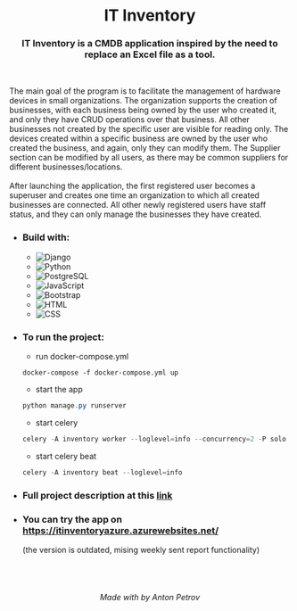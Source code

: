 <h1 align="center">IT Inventory</h1>

<h3 align="center"> IT Inventory is a CMDB application inspired by the need to replace an Excel file as a tool. </h3>

<br>

The main goal of the program is to facilitate the management of hardware devices in small organizations. The organization supports the creation of businesses, with each business being owned by the user who created it, and only they have CRUD operations over that business. All other businesses not created by the specific user are visible for reading only. The devices created within a specific business are owned by the user who created the business, and again, only they can modify them. The Supplier section can be modified by all users, as there may be common suppliers for different businesses/locations.
<br>
<br>
After launching the application, the first registered user becomes a superuser and creates one time an organization to which all created businesses are connected. All other newly registered users have staff status, and they can only manage the businesses they have created.

- ### Build with:

  - ![Django](https://img.shields.io/badge/Django-092E20)
  - ![Python](https://img.shields.io/badge/Python-3670A0)
  - ![PostgreSQL](https://img.shields.io/badge/PostgreSQL-4169e1)
  - ![JavaScript](https://img.shields.io/badge/JavaScript-ECDB6F)
  - ![Bootstrap](https://img.shields.io/badge/Bootstrap-850EF6)
  - ![HTML](https://img.shields.io/badge/HTML-F17545)
  - ![CSS](https://img.shields.io/badge/CSS-2964F2)

- ### To run the project:

  - run docker-compose.yml

  ```powershel
  docker-compose -f docker-compose.yml up
  ```

  - start the app

  ```powershell
  python manage.py runserver
  ```

  - start celery

  ```powershell
  celery -A inventory worker --loglevel=info --concurrency=2 -P solo
  ```

  - start celery beat

  ```powershell
  celery -A inventory beat --loglevel=info
  ```

- ### Full project description at this [link](./description/description.md)

- ### You can try the app on https://itinventoryazure.azurewebsites.net/
    <p>(the version is outdated, mising weekly sent report functionality)</p>

<br>
<br>

<h6 align="center"> Made with by Anton Petrov </h6>
